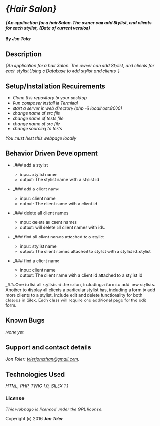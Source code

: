 # _{Hair Salon}_

#### _{An application for a hair Salon. The owner can add Stylist, and clients for each stylist, {Date of current version}_

#### By _**Jon Toler**_

## Description

_{An application for a hair Salon. The owner can add Stylist, and clients for each stylist.Using a Database to add stylist and clients. }_

## Setup/Installation Requirements

* _Clone this repository to your desktop_
* _Run composer install in Terminal_
* _start a server in web directory (php -S localhost:8000)_
* _change name of src file_
* _change name of tests file_
* _change name of src file_
* _change sourcing to tests_

_You must host this webpage locally_

## Behavior Driven Development

* _### add a stylist
    * input: stylist name
    * output: The stylist name with a stylist id

* _### add a client name
    * input: client name
    * output: The client name with a client id

* _### delete all client names
    * input: delete all client names
    * output: will delete all client names with ids.

* _### find all client names attached to a stylist
    * input: stylist name
    * output: The client names attached to stylist with a stylist id_stylist

* _### find a client name
    * input: client name
    * output: The client name with a client id attached to a stylist id               



_###One to list all stylists at the salon, including a form to add new stylists.
Another to display all clients a particular stylist has, including a form to add more clients to a stylist.
Include edit and delete functionality for both classes in Silex. Each class will require one additional page for the edit form.



## Known Bugs

_None yet_

## Support and contact details

_Jon Toler: tolerjonathan@gmail.com._

## Technologies Used

_HTML,
PHP,
TWIG 1.0,
SILEX 1.1_

### License

*This webpage is licensed under the GPL license.*

Copyright (c) 2016 **_Jon Toler_**
